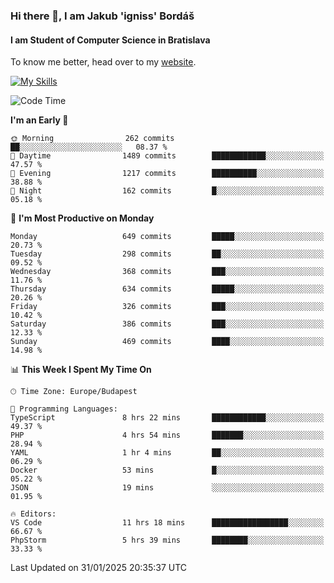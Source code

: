 ### Hi there 👋, I am Jakub 'igniss' Bordáš

#### I am Student of Computer Science in Bratislava
To know me better, head over to my [website](https://bordas.sk).

[![My Skills](https://skillicons.dev/icons?i=js,typescript,html,css,figma,svelte,vue,next,postgresql,nest,express,nodejs)](https://bordas.sk)


<!--START_SECTION:waka-->
![Code Time](http://img.shields.io/badge/Code%20Time-1%2C667%20hrs%2018%20mins-blue)

**I'm an Early 🐤** 

```text
🌞 Morning                262 commits         ██░░░░░░░░░░░░░░░░░░░░░░░   08.37 % 
🌆 Daytime                1489 commits        ████████████░░░░░░░░░░░░░   47.57 % 
🌃 Evening                1217 commits        ██████████░░░░░░░░░░░░░░░   38.88 % 
🌙 Night                  162 commits         █░░░░░░░░░░░░░░░░░░░░░░░░   05.18 % 
```
📅 **I'm Most Productive on Monday** 

```text
Monday                   649 commits         █████░░░░░░░░░░░░░░░░░░░░   20.73 % 
Tuesday                  298 commits         ██░░░░░░░░░░░░░░░░░░░░░░░   09.52 % 
Wednesday                368 commits         ███░░░░░░░░░░░░░░░░░░░░░░   11.76 % 
Thursday                 634 commits         █████░░░░░░░░░░░░░░░░░░░░   20.26 % 
Friday                   326 commits         ███░░░░░░░░░░░░░░░░░░░░░░   10.42 % 
Saturday                 386 commits         ███░░░░░░░░░░░░░░░░░░░░░░   12.33 % 
Sunday                   469 commits         ████░░░░░░░░░░░░░░░░░░░░░   14.98 % 
```


📊 **This Week I Spent My Time On** 

```text
🕑︎ Time Zone: Europe/Budapest

💬 Programming Languages: 
TypeScript               8 hrs 22 mins       ████████████░░░░░░░░░░░░░   49.37 % 
PHP                      4 hrs 54 mins       ███████░░░░░░░░░░░░░░░░░░   28.94 % 
YAML                     1 hr 4 mins         ██░░░░░░░░░░░░░░░░░░░░░░░   06.29 % 
Docker                   53 mins             █░░░░░░░░░░░░░░░░░░░░░░░░   05.22 % 
JSON                     19 mins             ░░░░░░░░░░░░░░░░░░░░░░░░░   01.95 % 

🔥 Editors: 
VS Code                  11 hrs 18 mins      █████████████████░░░░░░░░   66.67 % 
PhpStorm                 5 hrs 39 mins       ████████░░░░░░░░░░░░░░░░░   33.33 % 
```


 Last Updated on 31/01/2025 20:35:37 UTC
<!--END_SECTION:waka-->
